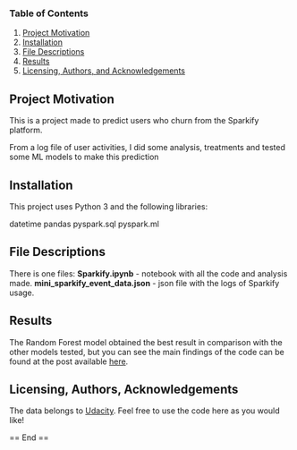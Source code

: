 
### Table of Contents

1. [Project Motivation](#motivation)
2. [Installation](#installation)
3. [File Descriptions](#files)
4. [Results](#results)
5. [Licensing, Authors, and Acknowledgements](#licensing)


## Project Motivation<a name="motivation"></a>

This is a project made to predict users who churn from the Sparkify platform.

From a log file of user activities, I did some analysis, treatments and tested some ML models to make this prediction


## Installation <a name="installation"></a>

This project uses Python 3 and the following libraries:

datetime
pandas
pyspark.sql
pyspark.ml

## File Descriptions <a name="files"></a>

There is one files:
**Sparkify.ipynb** - notebook with all the code and analysis made.
**mini_sparkify_event_data.json** - json file with the logs of Sparkify usage.  


## Results<a name="results"></a>

The Random Forest model obtained the best result in comparison with the other models tested, but you can see the main findings of the code can be found at the post available [here](https://gustavo-sleandro.medium.com/how-to-predict-churn-in-sparkify-using-spark-6bf1a95adadc).

## Licensing, Authors, Acknowledgements<a name="licensing"></a>

The data belongs to [Udacity](https://www.udacity.com/). Feel free to use the code here as you would like!  

== End ==
